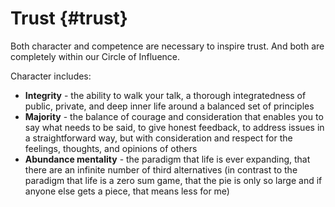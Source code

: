 # Trust {#trust}

Both character and competence are necessary to inspire trust. And both are completely within our Circle of Influence.

Character includes:

*   **Integrity** - the ability to walk your talk, a thorough integratedness of public, private, and deep inner life around a balanced set of principles
*   **Majority** - the balance of courage and consideration that enables you to say what needs to be said, to give honest feedback, to address issues in a straightforward way, but with consideration and respect for the feelings, thoughts, and opinions of others
*   **Abundance mentality** - the paradigm that life is ever expanding, that there are an infinite number of third alternatives (in contrast to the paradigm that life is a zero sum game, that the pie is only so large and if anyone else gets a piece, that means less for me)